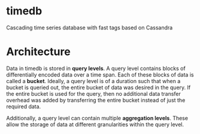 timedb
======

Cascading time series database with fast tags based on Cassandra

# Architecture

Data in timedb is stored in **query levels**. A query level contains blocks of differentially encoded data over a time span. Each of these blocks of data is called a **bucket**. Ideally, a query level is of a duration such that when a bucket is queried out, the entire bucket of data was desired in the query. If the entire bucket is used for the query, then no additional data transfer overhead was added by transferring the entire bucket instead of just the required data.

Additionally, a query level can contain multiple **aggregation levels**. These allow the storage of data at different granularities within the query level.
